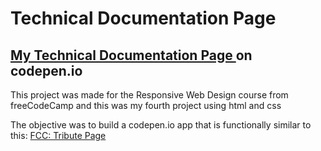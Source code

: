 # Technical Documentation Page 

## <a href="https://codepen.io/saraiovieira/full/XWpELbd"> My Technical Documentation Page </a> on codepen.io

This project was made for the Responsive Web Design course from freeCodeCamp and this was my fourth project using html and css

The objective was to build a codepen.io app that is functionally similar to this: [FCC: Tribute Page](https://codepen.io/freeCodeCamp/full/NdrKKL)